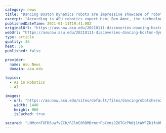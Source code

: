 ```yaml
---
category: news
title: "Dancing Boston Dynamics robots are impressive showcase of robot capabilities"
excerpt: "According to ASU robotics expert Heni Ben Amor, the technology involved in the latest Boston Dynamics robot videos is not new. “However, Boston Dynamics has taken this technology and the underlying methods to new heights."
publishedDateTime: 2021-01-11T19:41:00Z
originalUrl: "https://asunow.asu.edu/20210111-discoveries-dancing-boston-dynamics-robots-are-impressive-showcase-robot-capabilities"
webUrl: "https://asunow.asu.edu/20210111-discoveries-dancing-boston-dynamics-robots-are-impressive-showcase-robot-capabilities"
type: article
quality: 36
heat: 36
published: false

provider:
  name: Asu News
  domain: asu.edu

topics:
  - AI in Robotics
  - AI

images:
  - url: "https://asunow.asu.edu/sites/default/files/dancingrobotshero2.jpg"
    width: 1440
    height: 960
    isCached: true

secured: "LNMcnnT6FD5uwfvZCb/RJlmE0RBMBrmc+FpCxmsJZOTGcPb0j1tWWFZk1fo0h6mXGOZ2ie03V72Bn1a8y71A7L8xhPR6EHuyNPUiIxchrZMKnECyCNx0ybfrUR87scmpNrPmMtyp4LepOWfZMn1ZclVFscBqpnyHO2pEnWBxbDeGJ1jCFbquiVzhCXPcd+Sz+3OzxsL9YwXX+q6nEjmVbsD28/hcEOVX9PR4cb4/T1m9UapU5nH/IAeuxlVRS2QQtINVCcYEhT2zs5xg5cL/zwc4wbxJEg7gqvAT4JMD9urSGCgZzLsa/H4SiikZICZdxKaTeyi/Jb98h+p/ebzUKBJ1N8Djp3FVnSqM4/4n8zQ=;DqXgkRrWPEcMAYaRZMyryA=="
---
```


